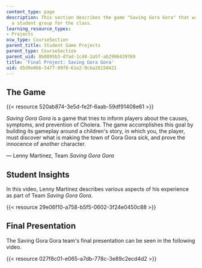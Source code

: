 ```yaml
---
content_type: page
description: This section describes the game "Saving Gora Gora" that was created by
  a student group for the class.
learning_resource_types:
- Projects
ocw_type: CourseSection
parent_title: Student Game Projects
parent_type: CourseSection
parent_uid: 8b0895b3-d7ad-1cd4-2a5f-ab2996439769
title: 'Final Project: Saving Gora Gora'
uid: d5d9e066-5477-99f0-61e2-9cba26150421
---
```


The Game
--------

{{< resource 520ab874-3e5d-fe2f-6aab-59df91408e61 >}}

_Saving Gora Gora_ is a game that tries to inform players about the causes, symptoms, and prevention of Cholera. The game accomplishes this goal by building its gameplay around a children's story, in which you, the player, must discover what is making the town of Gora Gora sick, and prove the innocence of another character.

— Lenny Martinez, Team _Saving Gora Gora_

Student Insights
----------------

In this video, Lenny Martinez describes various aspects of his experience as part of Team _Saving Gora Gora_.

{{< resource 29e06f10-a758-b5f5-0602-3f24e0450c88 >}}

Final Presentation
------------------

The Saving Gora Gora team's final presentation can be seen in the following video.

{{< resource 027f8c01-e065-a7db-778c-3e89c2ecd4d2 >}}